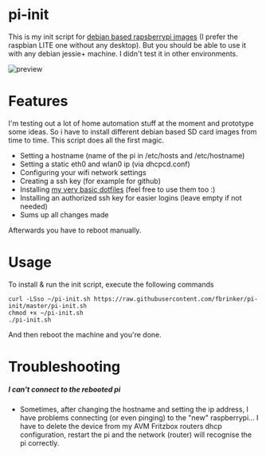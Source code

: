 # pi-init
This is my init script for [debian based rapsberrypi images](https://www.raspberrypi.org/downloads) (I prefer the raspbian LITE one without any desktop). But you should be able to use it with any debian jessie+ machine. I didn't test it in other environments.

![preview](http://i.imgur.com/MiPD6SA.png)

# Features
I'm testing out a lot of home automation stuff at the moment and prototype some ideas. So i have to install different debian based SD card images from time to time. This script does all the first magic.
* Setting a hostname (name of the pi in /etc/hosts and /etc/hostname)
* Setting a static eth0 and wlan0 ip (via dhcpcd.conf)
* Configuring your wifi network settings
* Creating a ssh key (for example for github)
* Installing [my very basic dotfiles](https://github.com/fbrinker/dotfiles) (feel free to use them too :)
* Installing an authorized ssh key for easier logins (leave empty if not needed)
* Sums up all changes made

Afterwards you have to reboot manually.

# Usage
To install & run the init script, execute the following commands
```
curl -LSso ~/pi-init.sh https://raw.githubusercontent.com/fbrinker/pi-init/master/pi-init.sh
chmod +x ~/pi-init.sh
./pi-init.sh
```
And then reboot the machine and you're done.

# Troubleshooting
##### I can't connect to the rebooted pi
* Sometimes, after changing the hostname and setting the ip address, I have problems connecting (or even pinging) to the "new" raspberrypi... I have to delete the device from my AVM Fritzbox routers dhcp configuration, restart the pi and the network (router) will recognise the pi correctly.
